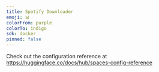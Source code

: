 ```yaml
---
title: Spotify Downloader
emoji: 📊
colorFrom: purple
colorTo: indigo
sdk: docker
pinned: false
---
```


Check out the configuration reference at https://huggingface.co/docs/hub/spaces-config-reference
